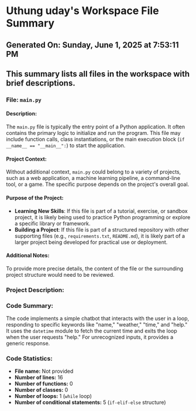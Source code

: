 # Uthung uday's Workspace File Summary
## Generated On: Sunday, June 1, 2025 at 7:53:11 PM
This summary lists all files in the workspace with brief descriptions.
---
### File: `main.py`

#### Description:
The `main.py` file is typically the entry point of a Python application. It often contains the primary logic to initialize and run the program. This file may include function calls, class instantiations, or the main execution block (`if __name__ == "__main__":`) to start the application.

#### Project Context:
Without additional context, `main.py` could belong to a variety of projects, such as a web application, a machine learning pipeline, a command-line tool, or a game. The specific purpose depends on the project's overall goal.

#### Purpose of the Project:
- **Learning New Skills**: If this file is part of a tutorial, exercise, or sandbox project, it is likely being used to practice Python programming or explore a specific library or framework.
- **Building a Project**: If this file is part of a structured repository with other supporting files (e.g., `requirements.txt`, `README.md`), it is likely part of a larger project being developed for practical use or deployment.

#### Additional Notes:
To provide more precise details, the content of the file or the surrounding project structure would need to be reviewed. 
### Project Description:
 ### Code Summary:
The code implements a simple chatbot that interacts with the user in a loop, responding to specific keywords like "name," "weather," "time," and "help." It uses the `datetime` module to fetch the current time and exits the loop when the user requests "help." For unrecognized inputs, it provides a generic response.

### Code Statistics:
- **File name:** Not provided
- **Number of lines:** 16
- **Number of functions:** 0
- **Number of classes:** 0
- **Number of loops:** 1 (`while` loop)
- **Number of conditional statements:** 5 (`if-elif-else` structure)

